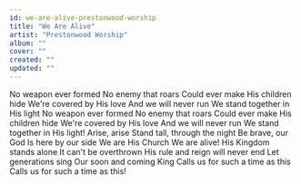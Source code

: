 ```yaml
---
id: we-are-alive-prestonwood-worship
title: "We Are Alive"
artist: "Prestonwood Worship"
album: ""
cover: ""
created: ""
updated: ""
---
```


No weapon ever formed
No enemy that roars
Could ever make His children hide
We're covered by His love
And we will never run
We stand together in His light
No weapon ever formed
No enemy that roars
Could ever make His children hide
We're covered by His love
And we will never run
We stand together in His light!
Arise, arise
Stand tall, through the night
Be brave, our God
Is here by our side
We are His Church
We are alive!
His Kingdom stands alone
It can't be overthrown
His rule and reign will never end
Let generations sing
Our soon and coming King
Calls us for such a time as this
Calls us for such a time as this!